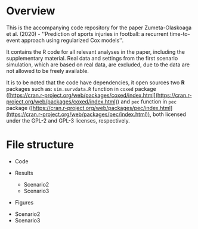 # Overview

This is the accompanying code repository for the paper Zumeta-Olaskoaga et al. (2020) - ''Prediction of sports injuries in football: a recurrent time-to-event approach using regularized Cox models''.

It contains the R code for all relevant analyses in the paper, including the supplementary material. Real data and settings from the first scenario simulation, which are based on real data, are excluded, due to the data are not allowed to be freely available.

It is to be noted that the code have dependencies, it open sources two **R** packages such as: `sim.survdata.R` function in `coxed` package ([https://cran.r-project.org/web/packages/coxed/index.html](https://cran.r-project.org/web/packages/coxed/index.html)) and `pec` function in `pec` package ([https://cran.r-project.org/web/packages/pec/index.html](https://cran.r-project.org/web/packages/pec/index.html)), both licensed under the GPL-2 and GPL-3 licenses, respectively.

# File structure

- Code

- Results
  * Scenario2
  * Scenario3

 - Figures
  * Scenario2
  * Scenario3
